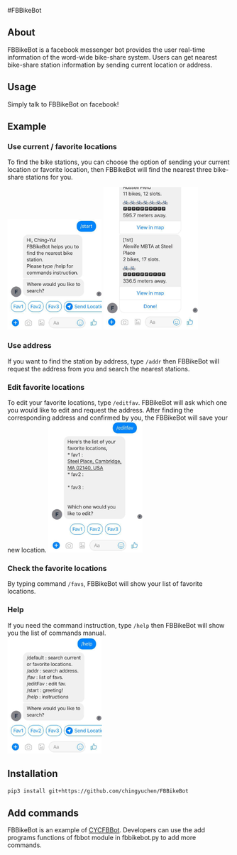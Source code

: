 
#FBBikeBot 

## About
FBBikeBot is a facebook messenger bot provides the user real-time information of the 
word-wide bike-share system. Users can get nearest bike-share station information
by sending current location or address.
                 
## Usage
Simply talk to FBBikeBot on facebook!
                 
## Example

### Use current / favorite locations
To find the bike stations, you can choose the option of sending your current location or favorite location, then FBBikeBot
will find the nearest three bike-share stations for you. 

<a href="url"><img src="https://github.com/chingyuchen/FBBikeBot/blob/master/photo_2017-09-18_05-33-19.jpg" height="249" width="213"></a>
<a href="url"><img src="https://github.com/chingyuchen/FBBikeBot/blob/master/photo_2017-09-18_05-33-26.jpg" height="321" width="213"></a>
                    
### Use address
If you want to find the station by address, type `/addr` then FBBikeBot will request the address from you and search the nearest
stations.

### Edit favorite locations 
To edit your favorite locations, type `/editfav`. FBBikeBot will ask which one you would
like to edit and request the address. After finding the corresponding address and 
confirmed by you, the FBBikeBot will save your new location.
<a href="url"><img src="https://github.com/chingyuchen/FBBikeBot/blob/master/photo_2017-09-18_05-33-43.jpg" height="295" width="213"></a>

### Check the favorite locations
By typing command `/favs`, FBBikeBot will show your list of favorite locations.

### Help 
If you need the command instruction, type `/help` then FBBikeBot will show you the list of commands manual.             
<a href="url"><img src="https://github.com/chingyuchen/FBBikeBot/blob/master/photo_2017-09-18_05-33-38.jpg" height="264" width="213"></a>
              
## Installation
`pip3 install git+https://github.com/chingyuchen/FBBikeBot`

## Add commands
FBBikeBot is an example of [CYCFBBot](https://github.com/chingyuchen/CYCFBBot).
Developers can use the add programs functions of fbbot module in fbbikebot.py to add more commands.
